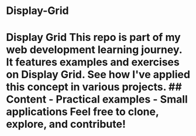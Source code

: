 # Display-Grid
# Display Grid  This repo is part of my web development learning journey. It features examples and exercises on Display Grid. See how I've applied this concept in various projects.  ## Content - Practical examples - Small applications  Feel free to clone, explore, and contribute!
